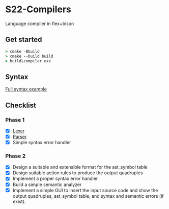 # S22-Compilers
Language compiler in flex+bison

## Get started
```cmd
> cmake -Bbuild
> cmake --build build
> build\compiler.exe
```

## Syntax
[Full syntax example](examples/full.program)

## Checklist
### Phase 1
- [x] [Lexer](compiler/Lexer.l)
- [x] [Parser](compiler/Parser.y)
- [x] Simple syntax error handler

### Phase 2
- [x] Design a suitable and extensible format for the ast_symbol table
- [x] Design suitable action rules to produce the output quadruples
- [x] Implement a proper syntax error handler
- [x] Build a simple semantic analyzer
- [x] Implement a simple GUI to insert the input source code and show the output quadruples, ast_symbol table, and syntax and semantic errors (if exist).